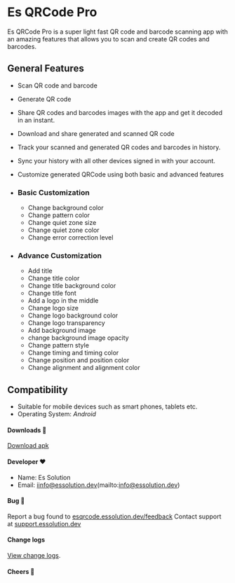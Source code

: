# Es QRCode Pro
 Es QRCode Pro is a super light fast QR code and barcode scanning app with an amazing features that allows you to scan and create QR codes and barcodes.

## General Features
* Scan QR code and barcode
* Generate QR code
* Share QR codes and barcodes images with the app and get it decoded in an instant.
* Download and share generated and scanned QR code
* Track your scanned and generated QR codes and barcodes in history.
* Sync your history with all other devices signed in with your account.
* Customize generated QRCode using both basic and advanced features
  
 * ### Basic Customization
   * Change background color
   * Change pattern color
   * Change quiet zone size
   * Change quiet zone color
   * Change error correction level

  * ### Advance Customization
     * Add title
     * Change title color
     * Change title background color
     * Change title font
     * Add a logo in the middle
     * Change logo size
     * Change logo background color
     * Change logo transparency
     * Add background image
     * change background image opacity
     * Change pattern style
     * Change timing and timing color
     * Change position and position color
     * Change alignment and alignment color

  ## Compatibility
   * Suitable for mobile devices such as smart phones, tablets etc.
   * Operating System: *Android*

#### Downloads 🔰
[Download apk](https://raw.githubusercontent.com/ElijahSiaw/Es_QrCode/main/apk/Es%20QRCode%20Reader.apk)

#### Developer ❤
* Name: Es Solution
* Email: iinfo@essolution.dev(mailto:info@essolution.dev)

#### Bug 🐛
Report a bug found to [esqrcode.essolution.dev/feedback](https://esqrcode.essolution.dev/feedback) 
Contact support at [support.essolution.dev](https://support.essolution.dev)

#### Change logs
[View change logs](https://github.com/ElijahSiaw/Es_QrCode/releases/tag/v1.0.2).
 
 #### Cheers 🍻
